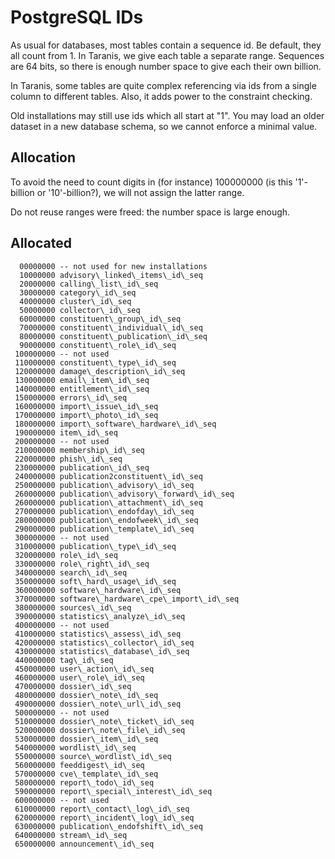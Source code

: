# PostgreSQL IDs 

As usual for databases, most tables contain a sequence id.   Be default, they
all count from 1. In Taranis, we give each table a separate range.  Sequences
are 64 bits, so there is enough number space to give each their own billion.

In Taranis, some tables are quite complex referencing via ids from a single
column to different tables.  Also, it adds power to the constraint checking.

Old installations may still use ids which all start at "1".  You may load
an older dataset in a new database schema, so we cannot enforce a minimal
value.

## Allocation

To avoid the need to count digits in (for instance) 100000000 (is this
'1'-billion or '10'-billion?), we will not assign the latter range.

Do not reuse ranges were freed: the number space is large enough.

## Allocated

```
  00000000 -- not used for new installations
  10000000 advisory\_linked\_items\_id\_seq
  20000000 calling\_list\_id\_seq
  30000000 category\_id\_seq
  40000000 cluster\_id\_seq
  50000000 collector\_id\_seq
  60000000 constituent\_group\_id\_seq
  70000000 constituent\_individual\_id\_seq
  80000000 constituent\_publication\_id\_seq
  90000000 constituent\_role\_id\_seq
 100000000 -- not used
 110000000 constituent\_type\_id\_seq
 120000000 damage\_description\_id\_seq
 130000000 email\_item\_id\_seq
 140000000 entitlement\_id\_seq
 150000000 errors\_id\_seq
 160000000 import\_issue\_id\_seq
 170000000 import\_photo\_id\_seq
 180000000 import\_software\_hardware\_id\_seq
 190000000 item\_id\_seq
 200000000 -- not used
 210000000 membership\_id\_seq
 220000000 phish\_id\_seq
 230000000 publication\_id\_seq
 240000000 publication2constituent\_id\_seq
 250000000 publication\_advisory\_id\_seq
 260000000 publication\_advisory\_forward\_id\_seq
 260000000 publication\_attachment\_id\_seq
 270000000 publication\_endofday\_id\_seq
 280000000 publication\_endofweek\_id\_seq
 290000000 publication\_template\_id\_seq
 300000000 -- not used
 310000000 publication\_type\_id\_seq
 320000000 role\_id\_seq
 330000000 role\_right\_id\_seq
 340000000 search\_id\_seq
 350000000 soft\_hard\_usage\_id\_seq
 360000000 software\_hardware\_id\_seq
 370000000 software\_hardware\_cpe\_import\_id\_seq
 380000000 sources\_id\_seq
 390000000 statistics\_analyze\_id\_seq
 400000000 -- not used
 410000000 statistics\_assess\_id\_seq
 420000000 statistics\_collector\_id\_seq
 430000000 statistics\_database\_id\_seq
 440000000 tag\_id\_seq
 450000000 user\_action\_id\_seq
 460000000 user\_role\_id\_seq
 470000000 dossier\_id\_seq
 480000000 dossier\_note\_id\_seq
 490000000 dossier\_note\_url\_id\_seq
 500000000 -- not used
 510000000 dossier\_note\_ticket\_id\_seq
 520000000 dossier\_note\_file\_id\_seq
 530000000 dossier\_item\_id\_seq
 540000000 wordlist\_id\_seq
 550000000 source\_wordlist\_id\_seq
 560000000 feeddigest\_id\_seq
 570000000 cve\_template\_id\_seq
 580000000 report\_todo\_id\_seq
 590000000 report\_special\_interest\_id\_seq
 600000000 -- not used
 610000000 report\_contact\_log\_id\_seq
 620000000 report\_incident\_log\_id\_seq
 630000000 publication\_endofshift\_id\_seq
 640000000 stream\_id\_seq
 650000000 announcement\_id\_seq
```